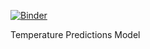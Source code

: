 [![Binder](https://mybinder.org/badge_logo.svg)](https://mybinder.org/v2/gh/JudahKerr/TemperaturePredictions/main)

Temperature Predictions Model
